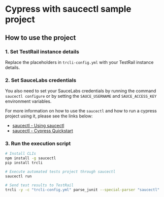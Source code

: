 # Cypress with saucectl sample project

## How to use the project

### 1. Set TestRail instance details
Replace the placeholders in `trcli-config.yml` with your TestRail instance details. 

### 2. Set SauceLabs credentials
You also need to set your SauceLabs credentials by running the command `saucectl configure` 
or by setting the `SAUCE_USERNAME` and `SAUCE_ACCESS_KEY` environment variables.

For more information on how to use the `saucectl` and how to run a cypress project using it, please see the links below:
- [saucectl - Using saucectl](https://docs.saucelabs.com/dev/cli/saucectl/#installing-saucectl)
- [saucectl - Cypress Quickstart](https://docs.saucelabs.com/web-apps/automated-testing/cypress/quickstart)

### 3. Run the execution script
```sh
# Install CLIs
npm install -g saucectl
pip install trcli

# Execute automated tests project through saucectl
saucectl run

# Send test results to TestRail
trcli -y -c "trcli-config.yml" parse_junit --special-parser "saucectl" -f "junit-output-saucectl.xml"
```
